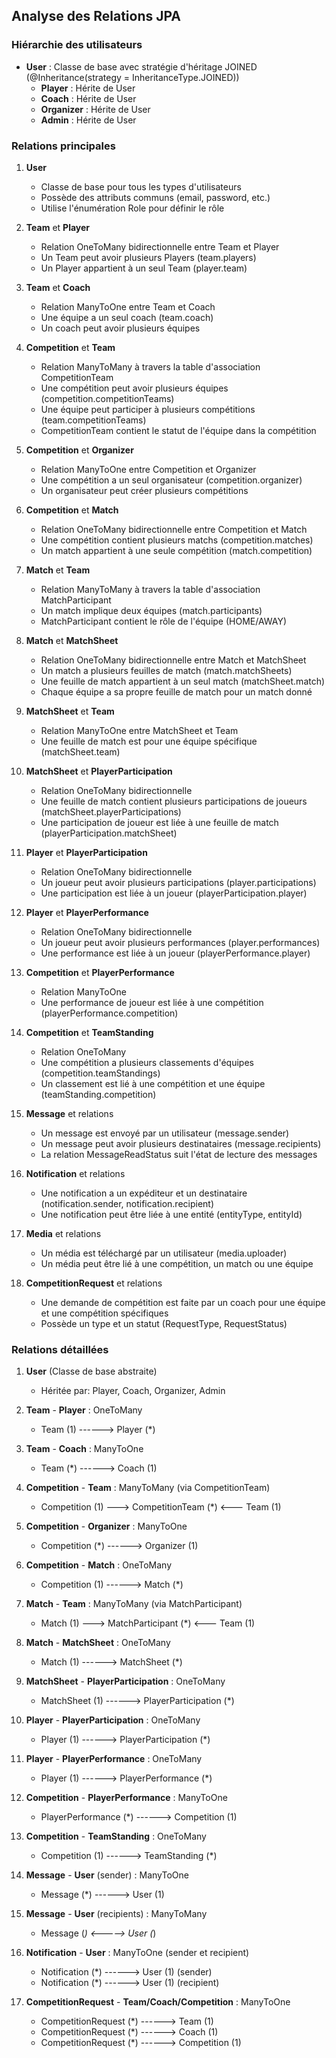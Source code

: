 
## Analyse des Relations JPA


### Hiérarchie des utilisateurs
- **User** : Classe de base avec stratégie d'héritage JOINED (@Inheritance(strategy = InheritanceType.JOINED))
  - **Player** : Hérite de User
  - **Coach** : Hérite de User
  - **Organizer** : Hérite de User
  - **Admin** : Hérite de User

### Relations principales

1. **User**
   - Classe de base pour tous les types d'utilisateurs
   - Possède des attributs communs (email, password, etc.)
   - Utilise l'énumération Role pour définir le rôle

2. **Team** et **Player**
   - Relation OneToMany bidirectionnelle entre Team et Player
   - Un Team peut avoir plusieurs Players (team.players)
   - Un Player appartient à un seul Team (player.team)

3. **Team** et **Coach**
   - Relation ManyToOne entre Team et Coach
   - Une équipe a un seul coach (team.coach)
   - Un coach peut avoir plusieurs équipes

4. **Competition** et **Team**
   - Relation ManyToMany à travers la table d'association CompetitionTeam
   - Une compétition peut avoir plusieurs équipes (competition.competitionTeams)
   - Une équipe peut participer à plusieurs compétitions (team.competitionTeams)
   - CompetitionTeam contient le statut de l'équipe dans la compétition

5. **Competition** et **Organizer**
   - Relation ManyToOne entre Competition et Organizer
   - Une compétition a un seul organisateur (competition.organizer)
   - Un organisateur peut créer plusieurs compétitions

6. **Competition** et **Match**
   - Relation OneToMany bidirectionnelle entre Competition et Match
   - Une compétition contient plusieurs matchs (competition.matches)
   - Un match appartient à une seule compétition (match.competition)

7. **Match** et **Team**
   - Relation ManyToMany à travers la table d'association MatchParticipant
   - Un match implique deux équipes (match.participants)
   - MatchParticipant contient le rôle de l'équipe (HOME/AWAY)

8. **Match** et **MatchSheet**
   - Relation OneToMany bidirectionnelle entre Match et MatchSheet
   - Un match a plusieurs feuilles de match (match.matchSheets)
   - Une feuille de match appartient à un seul match (matchSheet.match)
   - Chaque équipe a sa propre feuille de match pour un match donné

9. **MatchSheet** et **Team**
   - Relation ManyToOne entre MatchSheet et Team
   - Une feuille de match est pour une équipe spécifique (matchSheet.team)

10. **MatchSheet** et **PlayerParticipation**
    - Relation OneToMany bidirectionnelle
    - Une feuille de match contient plusieurs participations de joueurs (matchSheet.playerParticipations)
    - Une participation de joueur est liée à une feuille de match (playerParticipation.matchSheet)

11. **Player** et **PlayerParticipation**
    - Relation OneToMany bidirectionnelle
    - Un joueur peut avoir plusieurs participations (player.participations)
    - Une participation est liée à un joueur (playerParticipation.player)

12. **Player** et **PlayerPerformance**
    - Relation OneToMany bidirectionnelle
    - Un joueur peut avoir plusieurs performances (player.performances)
    - Une performance est liée à un joueur (playerPerformance.player)

13. **Competition** et **PlayerPerformance**
    - Relation ManyToOne
    - Une performance de joueur est liée à une compétition (playerPerformance.competition)

14. **Competition** et **TeamStanding**
    - Relation OneToMany
    - Une compétition a plusieurs classements d'équipes (competition.teamStandings)
    - Un classement est lié à une compétition et une équipe (teamStanding.competition)

15. **Message** et relations
    - Un message est envoyé par un utilisateur (message.sender)
    - Un message peut avoir plusieurs destinataires (message.recipients)
    - La relation MessageReadStatus suit l'état de lecture des messages

16. **Notification** et relations
    - Une notification a un expéditeur et un destinataire (notification.sender, notification.recipient)
    - Une notification peut être liée à une entité (entityType, entityId)

17. **Media** et relations
    - Un média est téléchargé par un utilisateur (media.uploader)
    - Un média peut être lié à une compétition, un match ou une équipe

18. **CompetitionRequest** et relations
    - Une demande de compétition est faite par un coach pour une équipe et une compétition spécifiques
    - Possède un type et un statut (RequestType, RequestStatus)



### Relations détaillées
1. **User** (Classe de base abstraite)
   - Héritée par: Player, Coach, Organizer, Admin

2. **Team** - **Player** : OneToMany
   - Team (1) ------> Player (*)

3. **Team** - **Coach** : ManyToOne
   - Team (*) ------> Coach (1)

4. **Competition** - **Team** : ManyToMany (via CompetitionTeam)
   - Competition (1) ---> CompetitionTeam (*) <--- Team (1)

5. **Competition** - **Organizer** : ManyToOne
   - Competition (*) ------> Organizer (1)

6. **Competition** - **Match** : OneToMany
   - Competition (1) ------> Match (*)

7. **Match** - **Team** : ManyToMany (via MatchParticipant)
   - Match (1) ---> MatchParticipant (*) <--- Team (1)

8. **Match** - **MatchSheet** : OneToMany
   - Match (1) ------> MatchSheet (*)

9. **MatchSheet** - **PlayerParticipation** : OneToMany
   - MatchSheet (1) ------> PlayerParticipation (*)

10. **Player** - **PlayerParticipation** : OneToMany
    - Player (1) ------> PlayerParticipation (*)

11. **Player** - **PlayerPerformance** : OneToMany
    - Player (1) ------> PlayerPerformance (*)

12. **Competition** - **PlayerPerformance** : ManyToOne
    - PlayerPerformance (*) ------> Competition (1)

13. **Competition** - **TeamStanding** : OneToMany
    - Competition (1) ------> TeamStanding (*)

14. **Message** - **User** (sender) : ManyToOne
    - Message (*) ------> User (1)

15. **Message** - **User** (recipients) : ManyToMany
    - Message (*) <-----> User (*)

16. **Notification** - **User** : ManyToOne (sender et recipient)
    - Notification (*) ------> User (1) (sender)
    - Notification (*) ------> User (1) (recipient)

17. **CompetitionRequest** - **Team/Coach/Competition** : ManyToOne
    - CompetitionRequest (*) ------> Team (1)
    - CompetitionRequest (*) ------> Coach (1)
    - CompetitionRequest (*) ------> Competition (1)

